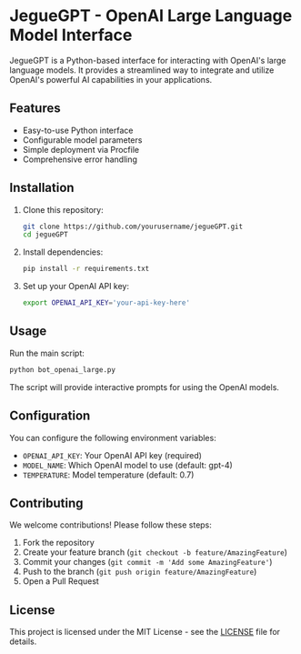 # JegueGPT - OpenAI Large Language Model Interface

JegueGPT is a Python-based interface for interacting with OpenAI's large language models. It provides a streamlined way to integrate and utilize OpenAI's powerful AI capabilities in your applications.

## Features
- Easy-to-use Python interface
- Configurable model parameters
- Simple deployment via Procfile
- Comprehensive error handling

## Installation

1. Clone this repository:
   ```bash
   git clone https://github.com/yourusername/jegueGPT.git
   cd jegueGPT
   ```

2. Install dependencies:
   ```bash
   pip install -r requirements.txt
   ```

3. Set up your OpenAI API key:
   ```bash
   export OPENAI_API_KEY='your-api-key-here'
   ```

## Usage

Run the main script:
```bash
python bot_openai_large.py
```

The script will provide interactive prompts for using the OpenAI models.

## Configuration

You can configure the following environment variables:
- `OPENAI_API_KEY`: Your OpenAI API key (required)
- `MODEL_NAME`: Which OpenAI model to use (default: gpt-4)
- `TEMPERATURE`: Model temperature (default: 0.7)

## Contributing

We welcome contributions! Please follow these steps:
1. Fork the repository
2. Create your feature branch (`git checkout -b feature/AmazingFeature`)
3. Commit your changes (`git commit -m 'Add some AmazingFeature'`)
4. Push to the branch (`git push origin feature/AmazingFeature`)
5. Open a Pull Request

## License

This project is licensed under the MIT License - see the [LICENSE](LICENSE) file for details.
